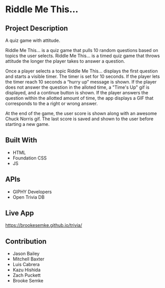 # Riddle Me This…

## Project Description
A quiz game with attitude.

Riddle Me This… is a quiz game that pulls 10 random questions based on topics the user selects.
Riddle Me This… is a timed quiz game that throws attitude the longer the player takes to answer a question.

Once a player selects a topic Riddle Me This… displays the first question and starts a visible timer.
The timer is set for 10 seconds. If the player lets the timer reach 10 seconds a “hurry up” message is shown.
If the player does not answer the question in the alloted time, a "Time's Up" gif is displayed, and a continue button is shown. If the player answers the question within the allotted amount of time, the app displays a GIF that corresponds to the a right or wrong answer.

At the end of the game, the user score is shown along with an awesome Chuck Norris gif. The last score is saved and shown to the user before starting a new game.

## Built With
* HTML
* Foundation CSS
* JS

## APIs
* GIPHY Developers
* Open Trivia DB

## Live App
https://brookesemke.github.io/trivia/

## Contribution
* Jason Bailey
* Mitchell Baxter
* Luis Cabrera
* Kazu Hishida
* Zach Puckett
* Brooke Semke
